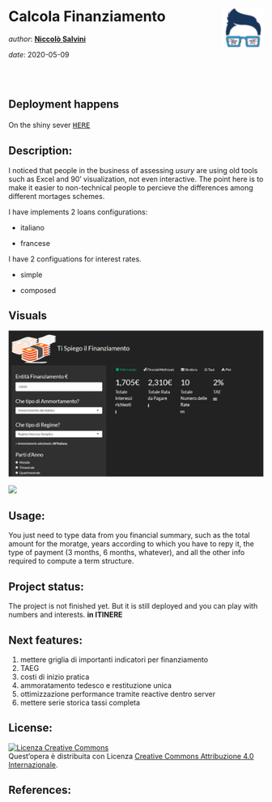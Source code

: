 
<!-- README.md is generated from README.Rmd. Please edit that file -->

# Calcola Finanziamento <img src="imgRmd/logo.png" align="right" height="80" />

*author*: **[Niccolò Salvini](https://niccolosalvini.netlify.app/)**

*date*: 2020-05-09

<br> <br>

## Deployment happens

On the shiny sever
<span style="font-size:larger;">[`HERE`](http://niccolosalvini.shinyapps.io/calcola_finanziamento)</span>

## Description:

I noticed that people in the business of assessing *usury* are using old
tools such as Excel and 90’ visualization, not even interactive. The
point here is to make it easier to non-technical people to percieve the
differences among different mortages schemes.

I have implements 2 loans configurations:

  - italiano

  - francese

I have 2 configuations for interest rates.

  - simple

  - composed

## Visuals

<p align="center">

<img src="imgRmd/img1.PNG" width="1601" />

</p>

<p align="center">

![](imgRmd/img2.gif)<!-- -->

</p>

## Usage:

You just need to type data from you financial summary, such as the total
amount for the moratge, years according to which you have to repy it,
the type of payment (3 months, 6 months, whatever), and all the other
info required to compute a term structure.

## Project status:

The project is not finished yet. But it is still deployed and you can
play with numbers and interests. **in ITINERE**

## Next features:

1.  mettere griglia di importanti indicatori per finanziamento
2.  TAEG
3.  costi di inizio pratica
4.  ammoratamento tedesco e restituzione unica
5.  ottimizzazione performance tramite reactive dentro server
6.  mettere serie storica tassi
completa

## License:

<a rel="license" href="http://creativecommons.org/licenses/by/4.0/"><img alt="Licenza Creative Commons" style="border-width:0" src="https://i.creativecommons.org/l/by/4.0/88x31.png" /></a><br />Quest’opera
è distribuita con Licenza
<a rel="license" href="http://creativecommons.org/licenses/by/4.0/">Creative
Commons Attribuzione 4.0 Internazionale</a>.

## References:

